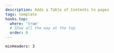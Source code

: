 ```yaml
---
description: Adds a Table of Contents to pages
tags: template
hooks.top:
  where: 'true'
  # Show all the way at the top
  order: 0
---
```

```toc
minHeaders: 3
```
